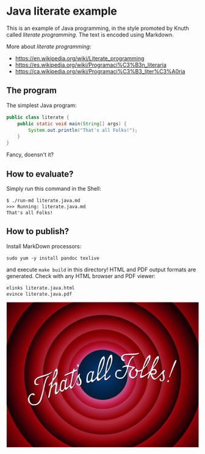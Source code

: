 # Java literate example

This is an example of Java programming, in the style promoted by Knuth called
_literate programming_.  The text is encoded using Markdown.

More about _literate programming_:

* <https://en.wikipedia.org/wiki/Literate_programming>
* <https://es.wikipedia.org/wiki/Programaci%C3%B3n_literaria>
* <https://ca.wikipedia.org/wiki/Programaci%C3%B3_liter%C3%A0ria>

## The program

The simplest Java program:

```java
public class literate {
    public static void main(String[] args) {
        System.out.println("That's all Folks!");
    }
}
```

Fancy, doensn't it?

## How to evaluate?

Simply run this command in the Shell:

    $ ./run-md literate.java.md 
    >>> Running: literate.java.md
    That's all Folks!

## How to publish?

Install MarkDown processors:

    sudo yum -y install pandoc texlive

and execute `make build` in this directory!  HTML and PDF output formats are
generated. Check with any HTML browser and PDF viewer:

	elinks literate.java.html
	evince literate.java.pdf

![That's all Folks!](Thats_all_folks.png)

<!--
vim:ai:et:sw=4:ts=4:syntax=markdown
-->
